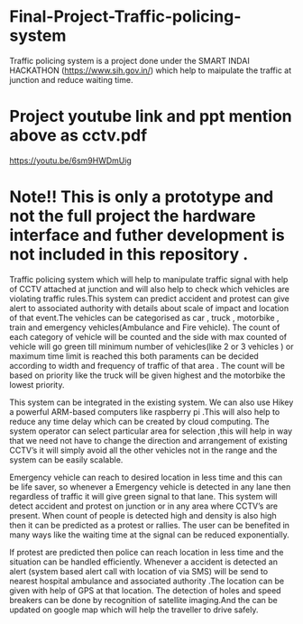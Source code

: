 # Final-Project-Traffic-policing-system
Traffic policing system is a project done under the SMART INDAI HACKATHON (https://www.sih.gov.in/) which help to maipulate the traffic at junction and reduce waiting time.

# Project youtube link and  ppt mention above as cctv.pdf
https://youtu.be/6sm9HWDmUig

# Note!! This is only a prototype and not the full project the hardware interface and futher development is not included in this repository .

Traffic policing system which will help to manipulate traffic signal with help of CCTV attached at junction and will also help to check which vehicles are violating traffic rules.This system can predict accident and protest can give alert to associated authority with details about scale of impact and location of that event.The vehicles can be categorised as car , truck , motorbike , train and emergency vehicles(Ambulance and Fire vehicle). The count of each category of vehicle will be counted and the side with max counted of vehicle will go green till minimum number of vehicles(like 2 or 3 vehicles ) or maximum time limit is reached this both paraments can be decided according to width and frequency of traffic of that area . The count will be based on priority like the truck will be given highest and the motorbike the lowest priority. 

This system can be integrated in the existing system. We can also use Hikey a powerful ARM-based computers like raspberry pi .This will also help to reduce any time delay which can be created by cloud computing. The system operator can select particular area for selection ,this will help in way that we need not have to change the direction and arrangement of existing CCTV’s it will simply avoid all the other vehicles not in the range and the system can be easily scalable. 

Emergency vehicle can reach to desired location in less time and this can be life saver, so whenever a Emergency vehicle is detected in any lane then regardless of traffic it will give green signal to that lane. This system will detect accident and protest on junction or in any area where CCTV’s are present. When count of people is detected high and density is also high then it can be predicted as a protest or rallies. The user can be benefited in many ways like the waiting time at the signal can be reduced exponentially. 

If protest are predicted then police can reach location in less time and the situation can be handled efficiently. Whenever a accident is detected an alert (system based alert call with location of via SMS) will be send to nearest hospital ambulance and associated authority .The location can be given with help of GPS at that location. The detection of holes and speed breakers can be done by recognition of satellite imaging.And the can be updated on google map which will help the traveller to drive safely.
